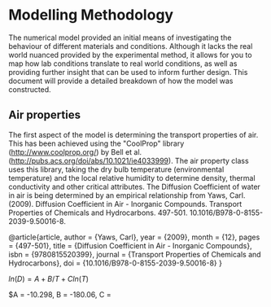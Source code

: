 # Modelling Methodology

The numerical model provided an initial means of investigating the behaviour of different materials and conditions. Although it lacks the real world nuanced provided by the experimental method, it allows for you to map how lab conditions translate to real world conditions, as well as providing further insight that can be used to inform further design. This document will provide a detailed breakdown of how the model was constructed.

## Air properties 

The first aspect of the model is determining the transport properties of air. This has been achieved using the "CoolProp" library (http://www.coolprop.org/) by Bell et al.  (http://pubs.acs.org/doi/abs/10.1021/ie4033999). The air property class uses this library, taking the dry bulb temperature (environmental temperature) and the local relative humidity to determine density, thermal conductivity and other critical attributes. The Diffusion Coefficient of water in air is being determined by an empirical relationship from Yaws, Carl. (2009). Diffusion Coefficient in Air - Inorganic Compounds. Transport Properties of Chemicals and Hydrocarbons. 497-501. 10.1016/B978-0-8155-2039-9.50016-8. 


@article{article,
author = {Yaws, Carl},
year = {2009},
month = {12},
pages = {497-501},
title = {Diffusion Coefficient in Air - Inorganic Compounds},
isbn = {9780815520399},
journal = {Transport Properties of Chemicals and Hydrocarbons},
doi = {10.1016/B978-0-8155-2039-9.50016-8}
}

$ln(D) = A + B/T + Cln(T)$

$A = -10.298, B = -180.06, C =
